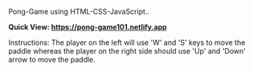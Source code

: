 Pong-Game using HTML-CSS-JavaScript..

**Quick View: https://pong-game101.netlify.app**

Instructions: The player on the left will use 'W' and 'S' keys to move the paddle whereas the player on the right side should
use 'Up' and 'Down' arrow to move the paddle.
